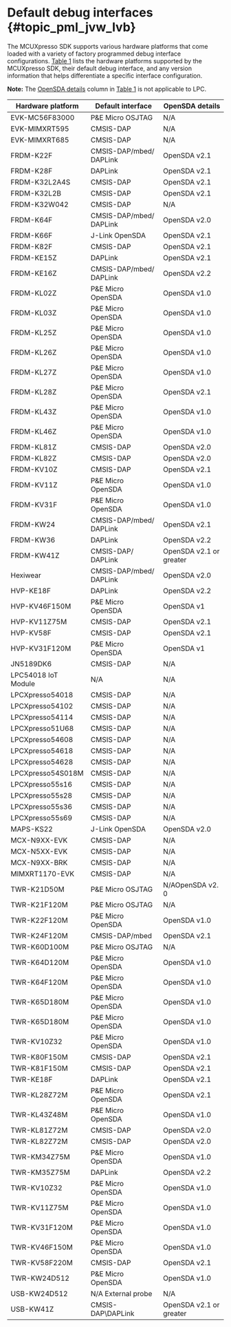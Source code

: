 # Default debug interfaces {#topic_pml_jvw_lvb}

The MCUXpresso SDK supports various hardware platforms that come loaded with a variety of factory programmed debug interface configurations. [Table 1](#TABLE_UVC_BLB_DR_20REL4) lists the hardware platforms supported by the MCUXpresso SDK, their default debug interface, and any version information that helps differentiate a specific interface configuration.

**Note:** The [OpenSDA details](#COLUMNC) column in [Table 1](#TABLE_UVC_BLB_DR_20REL4) is not applicable to LPC.

|Hardware platform|Default interface|OpenSDA details|
|-----------------|-----------------|---------------|
|EVK-​MC56F83000|P&E Micro OSJTAG|N/​A|
|EVK-​MIMXRT595|CMSIS-​DAP|N/​A|
|EVK-​MIMXRT685|CMSIS-​DAP|N/​A|
|FRDM-​K22F|CMSIS-​DAP/​mbed/​DAPLink|OpenSDA v2.​1|
|FRDM-​K28F|DAPLink|OpenSDA v2.​1|
|FRDM-​K32L2A4S|CMSIS-​DAP|OpenSDA v2.​1|
|FRDM-​K32L2B|CMSIS-​DAP|OpenSDA v2.​1|
|FRDM-​K32W042|CMSIS-​DAP|N/​A|
|FRDM-​K64F|CMSIS-​DAP/​mbed/​DAPLink|OpenSDA v2.​0|
|FRDM-​K66F|J-​Link OpenSDA|OpenSDA v2.​1|
|FRDM-​K82F|CMSIS-​DAP|OpenSDA v2.​1|
|FRDM-​KE15Z|DAPLink|OpenSDA v2.​1|
|FRDM-​KE16Z|CMSIS-​DAP/​mbed/​DAPLink|OpenSDA v2.​2|
|FRDM-​KL02Z|P&E Micro OpenSDA|OpenSDA v1.​0|
|FRDM-​KL03Z|P&E Micro OpenSDA|OpenSDA v1.​0|
|FRDM-​KL25Z|P&E Micro OpenSDA|OpenSDA v1.​0|
|FRDM-​KL26Z|P&E Micro OpenSDA|OpenSDA v1.​0|
|FRDM-​KL27Z|P&E Micro OpenSDA|OpenSDA v1.​0|
|FRDM-​KL28Z|P&E Micro OpenSDA|OpenSDA v2.​1|
|FRDM-​KL43Z|P&E Micro OpenSDA|OpenSDA v1.​0|
|FRDM-​KL46Z|P&E Micro OpenSDA|OpenSDA v1.​0|
|FRDM-​KL81Z|CMSIS-​DAP|OpenSDA v2.​0|
|FRDM-​KL82Z|CMSIS-​DAP|OpenSDA v2.​0|
|FRDM-​KV10Z|CMSIS-​DAP|OpenSDA v2.​1|
|FRDM-​KV11Z|P&E Micro OpenSDA|OpenSDA v1.​0|
|FRDM-​KV31F|P&E Micro OpenSDA|OpenSDA v1.​0|
|FRDM-​KW24|CMSIS-​DAP/​mbed/​DAPLink|OpenSDA v2.​1|
|FRDM-​KW36|DAPLink|OpenSDA v2.​2|
|FRDM-​KW41Z|CMSIS-​DAP/​DAPLink|OpenSDA v2.​1 or greater|
|Hexiwear|CMSIS-​DAP/​mbed/​DAPLink|OpenSDA v2.​0|
|HVP-​KE18F|DAPLink|OpenSDA v2.​2|
|HVP-​KV46F150M|P&E Micro OpenSDA|OpenSDA v1|
|HVP-​KV11Z75M|CMSIS-​DAP|OpenSDA v2.​1|
|HVP-​KV58F|CMSIS-​DAP|OpenSDA v2.​1|
|HVP-​KV31F120M|P&E Micro OpenSDA|OpenSDA v1|
|JN5189DK6|CMSIS-​DAP|N/​A|
|LPC54018 IoT Module|N/​A|N/​A|
|LPCXpresso54018|CMSIS-​DAP|N/​A|
|LPCXpresso54102|CMSIS-​DAP|N/​A|
|LPCXpresso54114|CMSIS-​DAP|N/​A|
|LPCXpresso51U68|CMSIS-​DAP|N/​A|
|LPCXpresso54608|CMSIS-​DAP|N/​A|
|LPCXpresso54618|CMSIS-​DAP|N/​A|
|LPCXpresso54628|CMSIS-​DAP|N/​A|
|LPCXpresso54S018M|CMSIS-​DAP|N/​A|
|LPCXpresso55s16|CMSIS-​DAP|N/​A|
|LPCXpresso55s28|CMSIS-​DAP|N/​A|
|LPCXpresso55s36|CMSIS-​DAP|N/​A|
|LPCXpresso55s69|CMSIS-​DAP|N/​A|
|MAPS-​KS22|J-​Link OpenSDA|OpenSDA v2.​0|
|MCX-N9XX-EVK|CMSIS-DAP|N/A|
|MCX-N5XX-EVK|CMSIS-DAP|N/A|
|MCX-N9XX-BRK|CMSIS-DAP|N/A|
|MIMXRT1170-​EVK|CMSIS-​DAP|N/​A|
|TWR-​K21D50M|P&E Micro OSJTAG|N/​AOpenSDA v2.​0|
|TWR-​K21F120M|P&E Micro OSJTAG|N/​A|
|TWR-​K22F120M|P&E Micro OpenSDA|OpenSDA v1.​0|
|TWR-​K24F120M|CMSIS-​DAP/​mbed|OpenSDA v2.​1|
|TWR-​K60D100M|P&E Micro OSJTAG|N/​A|
|TWR-​K64D120M|P&E Micro OpenSDA|OpenSDA v1.​0|
|TWR-​K64F120M|P&E Micro OpenSDA|OpenSDA v1.​0|
|TWR-​K65D180M|P&E Micro OpenSDA|OpenSDA v1.​0|
|TWR-​K65D180M|P&E Micro OpenSDA|OpenSDA v1.​0|
|TWR-​KV10Z32|P&E Micro OpenSDA|OpenSDA v1.​0|
|TWR-​K80F150M|CMSIS-​DAP|OpenSDA v2.​1|
|TWR-​K81F150M|CMSIS-​DAP|OpenSDA v2.​1|
|TWR-​KE18F|DAPLink|OpenSDA v2.​1|
|TWR-​KL28Z72M|P&E Micro OpenSDA|OpenSDA v2.​1|
|TWR-​KL43Z48M|P&E Micro OpenSDA|OpenSDA v1.​0|
|TWR-​KL81Z72M|CMSIS-​DAP|OpenSDA v2.​0|
|TWR-​KL82Z72M|CMSIS-​DAP|OpenSDA v2.​0|
|TWR-​KM34Z75M|P&E Micro OpenSDA|OpenSDA v1.​0|
|TWR-​KM35Z75M|DAPLink|OpenSDA v2.​2|
|TWR-​KV10Z32|P&E Micro OpenSDA|OpenSDA v1.​0|
|TWR-​KV11Z75M|P&E Micro OpenSDA|OpenSDA v1.​0|
|TWR-​KV31F120M|P&E Micro OpenSDA|OpenSDA v1.​0|
|TWR-​KV46F150M|P&E Micro OpenSDA|OpenSDA v1.​0|
|TWR-​KV58F220M|CMSIS-​DAP|OpenSDA v2.​1|
|TWR-​KW24D512|P&E Micro OpenSDA|OpenSDA v1.​0|
|USB-​KW24D512|N/​A External probe|N/​A|
|USB-​KW41Z|CMSIS-​DAP\\DAPLink|OpenSDA v2.​1 or greater|

